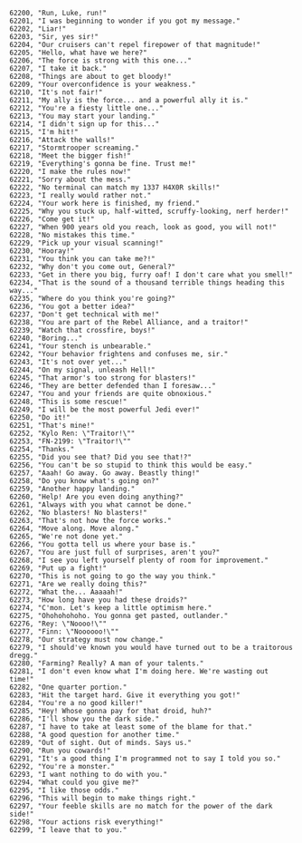 ﻿```text
62200, "Run, Luke, run!"
62201, "I was beginning to wonder if you got my message."
62202, "Liar!"
62203, "Sir, yes sir!"
62204, "Our cruisers can't repel firepower of that magnitude!"
62205, "Hello, what have we here?"
62206, "The force is strong with this one..."
62207, "I take it back."
62208, "Things are about to get bloody!"
62209, "Your overconfidence is your weakness."
62210, "It's not fair!"
62211, "My ally is the force... and a powerful ally it is."
62212, "You're a fiesty little one..."
62213, "You may start your landing."
62214, "I didn't sign up for this..."
62215, "I'm hit!"
62216, "Attack the walls!"
62217, "Stormtrooper screaming."
62218, "Meet the bigger fish!"
62219, "Everything's gonna be fine. Trust me!"
62220, "I make the rules now!"
62221, "Sorry about the mess."
62222, "No terminal can match my 1337 H4X0R skills!"
62223, "I really would rather not."
62224, "Your work here is finished, my friend."
62225, "Why you stuck up, half-witted, scruffy-looking, nerf herder!"
62226, "Come get it!"
62227, "When 900 years old you reach, look as good, you will not!"
62228, "No mistakes this time."
62229, "Pick up your visual scanning!"
62230, "Hooray!"
62231, "You think you can take me?!"
62232, "Why don't you come out, General?"
62233, "Get in there you big, furry oaf! I don't care what you smell!"
62234, "That is the sound of a thousand terrible things heading this way..."
62235, "Where do you think you're going?"
62236, "You got a better idea?"
62237, "Don't get technical with me!"
62238, "You are part of the Rebel Alliance, and a traitor!"
62239, "Watch that crossfire, boys!"
62240, "Boring..."
62241, "Your stench is unbearable."
62242, "Your behavior frightens and confuses me, sir."
62243, "It's not over yet..."
62244, "On my signal, unleash Hell!"
62245, "That armor's too strong for blasters!"
62246, "They are better defended than I foresaw..."
62247, "You and your friends are quite obnoxious."
62248, "This is some rescue!"
62249, "I will be the most powerful Jedi ever!"
62250, "Do it!"
62251, "That's mine!"
62252, "Kylo Ren: \"Traitor!\""
62253, "FN-2199: \"Traitor!\""
62254, "Thanks."
62255, "Did you see that? Did you see that!?"
62256, "You can't be so stupid to think this would be easy."
62257, "Aaah! Go away. Go away. Beastly thing!"
62258, "Do you know what's going on?"
62259, "Another happy landing."
62260, "Help! Are you even doing anything?"
62261, "Always with you what cannot be done."
62262, "No blasters! No blasters!"
62263, "That's not how the force works."
62264, "Move along. Move along."
62265, "We're not done yet."
62266, "You gotta tell us where your base is."
62267, "You are just full of surprises, aren't you?"
62268, "I see you left yourself plenty of room for improvement."
62269, "Put up a fight!"
62270, "This is not going to go the way you think."
62271, "Are we really doing this?"
62272, "What the... Aaaaah!"
62273, "How long have you had these droids?"
62274, "C'mon. Let's keep a little optimism here."
62275, "Ohohohohoho. You gonna get pasted, outlander."
62276, "Rey: \"Noooo!\""
62277, "Finn: \"Noooooo!\""
62278, "Our strategy must now change."
62279, "I should've known you would have turned out to be a traitorous dregg."
62280, "Farming? Really? A man of your talents."
62281, "I don't even know what I'm doing here. We're wasting out time!"
62282, "One quarter portion."
62283, "Hit the target hard. Give it everything you got!"
62284, "You're a no good killer!"
62285, "Hey! Whose gonna pay for that droid, huh?"
62286, "I'll show you the dark side."
62287, "I have to take at least some of the blame for that."
62288, "A good question for another time."
62289, "Out of sight. Out of minds. Says us."
62290, "Run you cowards!"
62291, "It's a good thing I'm programmed not to say I told you so."
62292, "You're a monster."
62293, "I want nothing to do with you."
62294, "What could you give me?"
62295, "I like those odds."
62296, "This will begin to make things right."
62297, "Your feeble skills are no match for the power of the dark side!"
62298, "Your actions risk everything!"
62299, "I leave that to you."
```